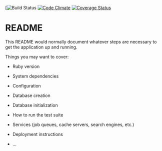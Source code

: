[![Build Status](https://codeship.com/projects/d2d82e70-eca2-0135-6c23-1ea4b672d33f/status?branch=master)
[![Code Climate](https://codeclimate.com/github/shanlon800/running-log/badges/gpa.svg)](https://codeclimate.com/github/shanlon800/running-log)
[![Coverage Status](https://coveralls.io/repos/github/shanlon800/running-log/badge.svg?branch=master)](https://coveralls.io/github/shanlon800/running-log?branch=master)


# README

This README would normally document whatever steps are necessary to get the
application up and running.

Things you may want to cover:

* Ruby version

* System dependencies

* Configuration

* Database creation

* Database initialization

* How to run the test suite

* Services (job queues, cache servers, search engines, etc.)

* Deployment instructions

* ...
